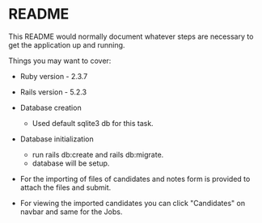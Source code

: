 # README

This README would normally document whatever steps are necessary to get the
application up and running.

Things you may want to cover:

* Ruby version - 2.3.7

* Rails version - 5.2.3

* Database creation
	- Used default sqlite3 db for this task.

* Database initialization
	- run rails db:create and rails db:migrate.
	- database will be setup.

* For the importing of files of candidates and notes form is provided to attach the files and submit.

* For viewing the imported candidates you can click "Candidates" on navbar and same for the Jobs.